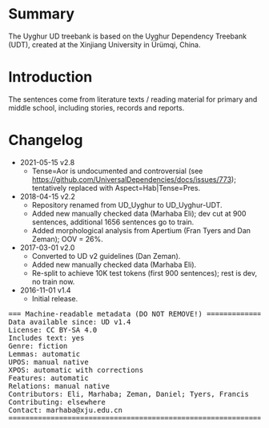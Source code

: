 # Summary

The Uyghur UD treebank is based on the Uyghur Dependency Treebank (UDT),
created at the Xinjiang University in Ürümqi, China.


# Introduction

The sentences come from literature texts / reading material for primary and
middle school, including stories, records and reports.


# Changelog

* 2021-05-15 v2.8
  * Tense=Aor is undocumented and controversial (see https://github.com/UniversalDependencies/docs/issues/773);
    tentatively replaced with Aspect=Hab|Tense=Pres.
* 2018-04-15 v2.2
  * Repository renamed from UD_Uyghur to UD_Uyghur-UDT.
  * Added new manually checked data (Marhaba Eli); dev cut at 900 sentences, additional 1656 sentences go to train.
  * Added morphological analysis from Apertium (Fran Tyers and Dan Zeman); OOV = 26%.
* 2017-03-01 v2.0
  * Converted to UD v2 guidelines (Dan Zeman).
  * Added new manually checked data (Marhaba Eli).
  * Re-split to achieve 10K test tokens (first 900 sentences); rest is dev, no train now.
* 2016-11-01 v1.4
  * Initial release.



<pre>
=== Machine-readable metadata (DO NOT REMOVE!) ================================
Data available since: UD v1.4
License: CC BY-SA 4.0
Includes text: yes
Genre: fiction
Lemmas: automatic
UPOS: manual native
XPOS: automatic with corrections
Features: automatic
Relations: manual native
Contributors: Eli, Marhaba; Zeman, Daniel; Tyers, Francis
Contributing: elsewhere
Contact: marhaba@xju.edu.cn
===============================================================================
</pre>
